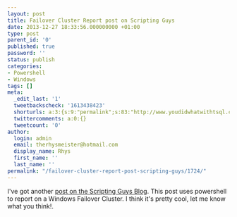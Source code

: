 ```yaml
---
layout: post
title: Failover Cluster Report post on Scripting Guys
date: 2013-12-27 18:33:56.000000000 +01:00
type: post
parent_id: '0'
published: true
password: ''
status: publish
categories:
- Powershell
- Windows
tags: []
meta:
  _edit_last: '1'
  tweetbackscheck: '1613438423'
  shorturls: a:3:{s:9:"permalink";s:83:"http://www.youdidwhatwithtsql.com/failover-cluster-report-post-scripting-guys/1724/";s:7:"tinyurl";s:26:"http://tinyurl.com/pwdkxga";s:4:"isgd";s:19:"http://is.gd/DRyCbz";}
  twittercomments: a:0:{}
  tweetcount: '0'
author:
  login: admin
  email: therhysmeister@hotmail.com
  display_name: Rhys
  first_name: ''
  last_name: ''
permalink: "/failover-cluster-report-post-scripting-guys/1724/"
---
```

I've got another [post on the Scripting Guys Blog](http://blogs.technet.com/b/heyscriptingguy/archive/2013/12/26/powershell-report-for-a-windows-failover-cluster.aspx "PowerShell Report for a Windows Failover Cluster"). This post uses powershell to report on a Windows Failover Cluster. I think it's pretty cool, let me know what you think!.

